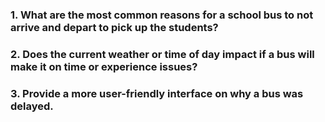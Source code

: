 ### 1.	What are the most common reasons for a school bus to not arrive and depart to pick up the students?
### 2.	Does the current weather or time of day impact if a bus will make it on time or experience issues?
### 3.	Provide a more user-friendly interface on why a bus was delayed.
